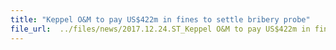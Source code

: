 ```yaml
---
title: "Keppel O&M to pay US$422m in fines to settle bribery probe"
file_url:  ../files/news/2017.12.24.ST_Keppel O&M to pay US$422m in fines to settle bribery probe.pdf
---
```


